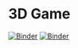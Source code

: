 # 3D Game
[![Binder](https://mybinder.org/badge_logo.svg)](https://mybinder.org/v2/gh/iliasNIKO/Tower_of_Hanoi/HEAD)
[![Binder](https://mybinder.org/badge_logo.svg)](https://mybinder.org/v2/gh/iliasNIKO/Tower_of_Hanoi/HEAD?urlpath=tree)
